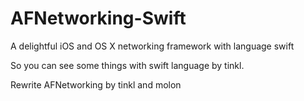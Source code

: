 AFNetworking-Swift
==================

A delightful iOS and OS X networking framework with language swift


So you can see some things with swift language by tinkl.


Rewrite AFNetworking  by tinkl and molon 




